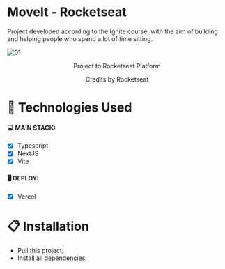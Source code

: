 # MoveIt - Rocketseat

Project developed according to the Ignite course, with the aim of building and helping people who spend a lot of time sitting.

![01](https://user-images.githubusercontent.com/104099580/186788062-5a05d6dd-ac59-40b9-bc5a-72c3dadf028b.png)

<p align="center">Project to Rocketseat Platform</p>

<p align="center">Credits by Rocketseat</p>

# 🚀 Technologies Used

#### 💻 MAIN STACK:
 - [x] Typescript
 - [x] NextJS
 - [x] Vite

#### 🖥 DEPLOY:
 - [x] Vercel

# 📋 Installation
- Pull this project;
- Install all dependencies;
